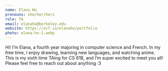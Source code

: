 ```yaml
---
name: Elana Ho
pronouns: she/her/hers
role: TA
email: elanaho@berkeley.edu
website: https://ocf.io/elanaho/portfolio
photo: elana-ho-1.webp
---
```


Hi! I’m Elana, a fourth year majoring in computer science and French. In my free time, I enjoy drawing, learning new languages, and watching anime. This is my sixth time TAing for CS 61B, and I’m super excited to meet you all! Please feel free to reach out about anything :3